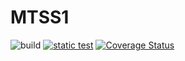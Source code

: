 # MTSS1

![build](https://github.com/elenam001/MTSS1/actions/workflows/build.yml/Build_with_Maven/badge.svg?branch=main)
[![static test](https://github.com/elenam001/MTSS1/actions/workflows/build.yml/badge.svg?branch=main)](https://github.com/elenam001/MTSS1/actions/workflows/build.yml)
[![Coverage Status](https://coveralls.io/repos/github/elenam001/MTSS1/badge.svg?branch=tests/RomanPrinter)](https://coveralls.io/github/elenam001/MTSS1)
